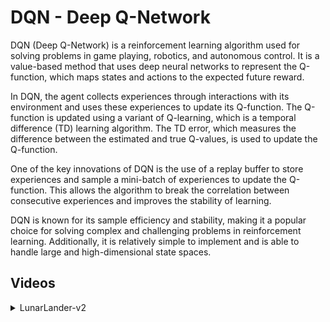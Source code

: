 # DQN - Deep Q-Network

DQN (Deep Q-Network) is a reinforcement learning algorithm used for solving problems in game playing, robotics, and autonomous control. It is a value-based method that uses deep neural networks to represent the Q-function, which maps states and actions to the expected future reward.

In DQN, the agent collects experiences through interactions with its environment and uses these experiences to update its Q-function. The Q-function is updated using a variant of Q-learning, which is a temporal difference (TD) learning algorithm. The TD error, which measures the difference between the estimated and true Q-values, is used to update the Q-function.

One of the key innovations of DQN is the use of a replay buffer to store experiences and sample a mini-batch of experiences to update the Q-function. This allows the algorithm to break the correlation between consecutive experiences and improves the stability of learning.

DQN is known for its sample efficiency and stability, making it a popular choice for solving complex and challenging problems in reinforcement learning. Additionally, it is relatively simple to implement and is able to handle large and high-dimensional state spaces.

## Videos

<details>
  <summary>LunarLander-v2</summary>
  <img src="https://github.com/valentin-cnt/rl-gym-zoo/blob/master/media/gif/lunar-lander-dqn.gif?raw=true" alt="lunar-lander-dqn">
</details>

